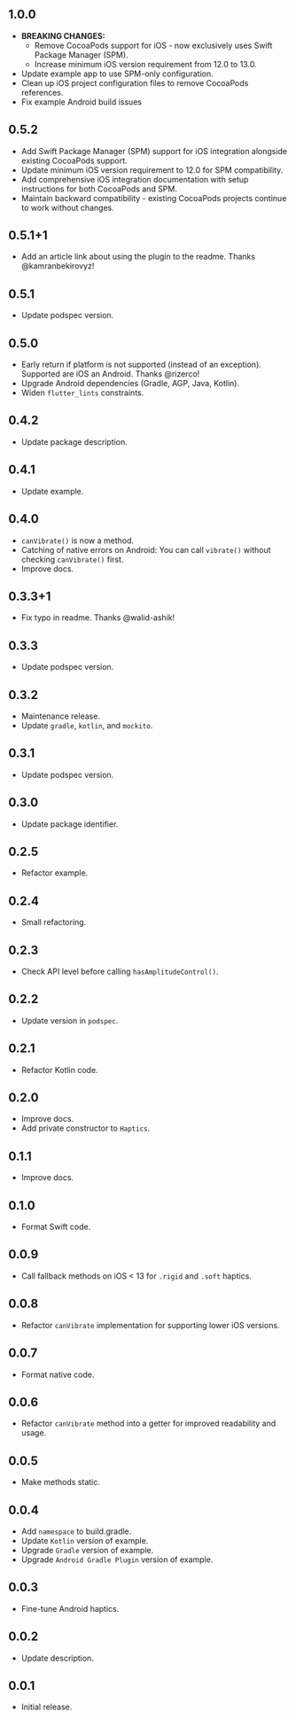 ## 1.0.0

* **BREAKING CHANGES:**
  * Remove CocoaPods support for iOS - now exclusively uses Swift Package Manager (SPM).
  * Increase minimum iOS version requirement from 12.0 to 13.0.
* Update example app to use SPM-only configuration.
* Clean up iOS project configuration files to remove CocoaPods references.
* Fix example Android build issues

## 0.5.2

* Add Swift Package Manager (SPM) support for iOS integration alongside existing CocoaPods support.
* Update minimum iOS version requirement to 12.0 for SPM compatibility.
* Add comprehensive iOS integration documentation with setup instructions for both CocoaPods and SPM.
* Maintain backward compatibility - existing CocoaPods projects continue to work without changes.

## 0.5.1+1

* Add an article link about using the plugin to the readme. Thanks @kamranbekirovyz!

## 0.5.1

* Update podspec version.

## 0.5.0

* Early return if platform is not supported (instead of an exception). Supported are iOS an Android. Thanks @rizerco!
* Upgrade Android dependencies (Gradle, AGP, Java, Kotlin).
* Widen `flutter_lints` constraints.

## 0.4.2

* Update package description.

## 0.4.1

* Update example.

## 0.4.0

* `canVibrate()` is now a method.
* Catching of native errors on Android: You can call `vibrate()` without checking `canVibrate()` first.
* Improve docs.

## 0.3.3+1

* Fix typo in readme. Thanks @walid-ashik!

## 0.3.3

* Update podspec version.

## 0.3.2

* Maintenance release.
* Update `gradle`, `kotlin`, and `mockito`.

## 0.3.1

* Update podspec version.

## 0.3.0

* Update package identifier.

## 0.2.5

* Refactor example.

## 0.2.4

* Small refactoring.

## 0.2.3

* Check API level before calling `hasAmplitudeControl()`.

## 0.2.2

* Update version in `podspec`.

## 0.2.1

* Refactor Kotlin code.

## 0.2.0

* Improve docs.
* Add private constructor to `Haptics`.

## 0.1.1

* Improve docs.

## 0.1.0

* Format Swift code.

## 0.0.9

* Call fallback methods on iOS < 13 for `.rigid` and `.soft` haptics.

## 0.0.8

* Refactor `canVibrate` implementation for supporting lower iOS versions.

## 0.0.7

* Format native code.

## 0.0.6

* Refactor `canVibrate` method into a getter for improved readability and usage.

## 0.0.5

* Make methods static.

## 0.0.4

* Add `namespace` to build.gradle.
* Update `Kotlin` version of example.
* Upgrade `Gradle` version of example.
* Upgrade `Android Gradle Plugin` version of example.

## 0.0.3

* Fine-tune Android haptics.

## 0.0.2

* Update description.

## 0.0.1

* Initial release.
